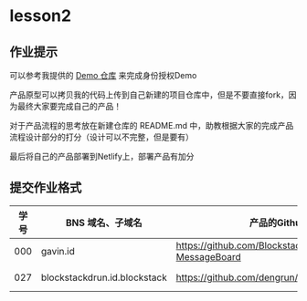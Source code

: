 # lesson2

## 作业提示

可以参考我提供的 [Demo 仓库](https://github.com/BlockstackYikuaiCourse/Blockstack-MessageBoard) 来完成身份授权Demo

产品原型可以拷贝我的代码上传到自己新建的项目仓库中，但是不要直接fork，因为最终大家要完成自己的产品！

对于产品流程的思考放在新建仓库的 README.md 中，助教根据大家的完成产品流程设计部分的打分（设计可以不完整，但是要有）

最后将自己的产品部署到Netlify上，部署产品有加分

## 提交作业格式

| 学号 |BNS 域名、子域名 | 产品的Github 仓库地址 | 部署Netlify的地址 |
|---|---|---|---|
| 000 | gavin.id | https://github.com/BlockstackYikuaiCourse/Blockstack-MessageBoard | https://bsmessboard.netlify.com/ |
| 027 | blockstackdrun.id.blockstack | https://github.com/dengrun/DPassword | https://keen-lichterman-b05a08.netlify.com/ |
